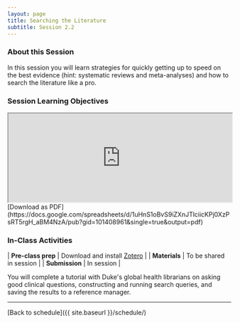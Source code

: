 ```yaml
---
layout: page
title: Searching the Literature 
subtitle: Session 2.2
---
```


### About this Session

In this session you will learn strategies for quickly getting up to speed on the best evidence (hint: systematic reviews and meta-analyses) and how to search the literature like a pro.

### Session Learning Objectives
<iframe width="100%" height="200" src="https://docs.google.com/spreadsheets/d/1uHnS1oBvS9iZXnJTlciicKPj0XzPsRT5rgH_aBM4NzA/pubhtml?gid=101408961&amp;single=true&amp;widget=true&amp;headers=false"></iframe>
[Download as PDF](https://docs.google.com/spreadsheets/d/1uHnS1oBvS9iZXnJTlciicKPj0XzPsRT5rgH_aBM4NzA/pub?gid=101408961&single=true&output=pdf)

### In-Class Activities

| **Pre-class prep** | Download and install [Zotero](https://www.zotero.org/) |
| **Materials**       | To be shared in session |
| **Submission**     | In session |

You will complete a tutorial with Duke's global health librarians on asking good clinical questions, constructing and running search queries, and saving the results to a reference manager.

* * *

[Back to schedule]({{ site.baseurl }}/schedule/)